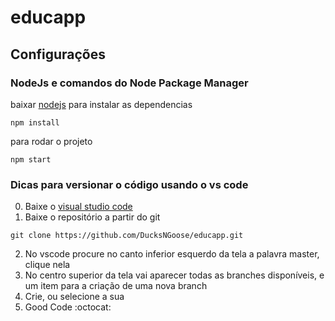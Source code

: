 # educapp

## Configurações

### NodeJs e comandos do Node Package Manager

baixar [nodejs](https://nodejs.org/en/download/)
para instalar as dependencias
```
npm install
```
para rodar o projeto
```
npm start 
```

### Dicas para versionar o código usando o vs code

0. Baixe o [visual studio code ](https://code.visualstudio.com/download)
1. Baixe o repositório a partir do git

```
git clone https://github.com/DucksNGoose/educapp.git
```
2. No vscode procure no canto inferior esquerdo da tela a palavra master, clique nela
3. No centro superior da tela vai aparecer todas as branches disponíveis, e um item para a criação de uma nova branch
4. Crie, ou selecione a sua
5. Good Code :octocat:
